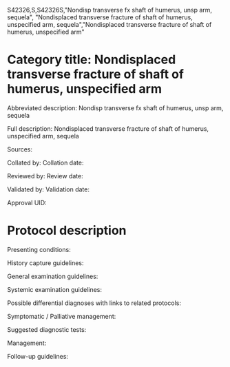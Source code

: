 S42326,S,S42326S,"Nondisp transverse fx shaft of humerus, unsp arm, sequela", "Nondisplaced transverse fracture of shaft of humerus, unspecified arm, sequela","Nondisplaced transverse fracture of shaft of humerus, unspecified arm"
# Category title: Nondisplaced transverse fracture of shaft of humerus, unspecified arm

Abbreviated description: Nondisp transverse fx shaft of humerus, unsp arm, sequela

Full description: Nondisplaced transverse fracture of shaft of humerus, unspecified arm, sequela

Sources:

Collated by:
Collation date:

Reviewed by:
Review date:

Validated by:
Validation date:

Approval UID:

# Protocol description

Presenting conditions:

History capture guidelines:

General examination guidelines:

Systemic examination guidelines:

Possible differential diagnoses with links to related protocols:

Symptomatic / Palliative management:

Suggested diagnostic tests:

Management:

Follow-up guidelines:
